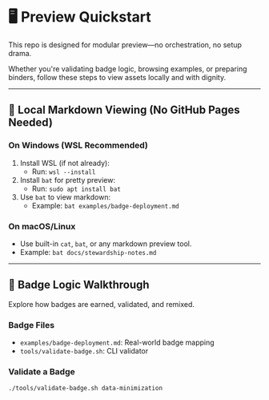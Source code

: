 # 🖥️ Preview Quickstart

This repo is designed for modular preview—no orchestration, no setup drama.

Whether you're validating badge logic, browsing examples, or preparing binders, follow these steps to view assets locally and with dignity.

---

## 🔧 Local Markdown Viewing (No GitHub Pages Needed)

### On Windows (WSL Recommended)
1. Install WSL (if not already):  
   - Run: `wsl --install`
2. Install `bat` for pretty preview:
   - Run: `sudo apt install bat`
3. Use `bat` to view markdown:
   - Example: `bat examples/badge-deployment.md`

### On macOS/Linux
- Use built-in `cat`, `bat`, or any markdown preview tool.
- Example: `bat docs/stewardship-notes.md`

---

## 🪪 Badge Logic Walkthrough

Explore how badges are earned, validated, and remixed.

### Badge Files
- `examples/badge-deployment.md`: Real-world badge mapping
- `tools/validate-badge.sh`: CLI validator

### Validate a Badge
```bash
./tools/validate-badge.sh data-minimization
